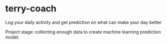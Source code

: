 # terry-coach

Log your daily activity and get prediction on what can make your day better

Project stage: collecting enough data to create machine learning prediction model.
